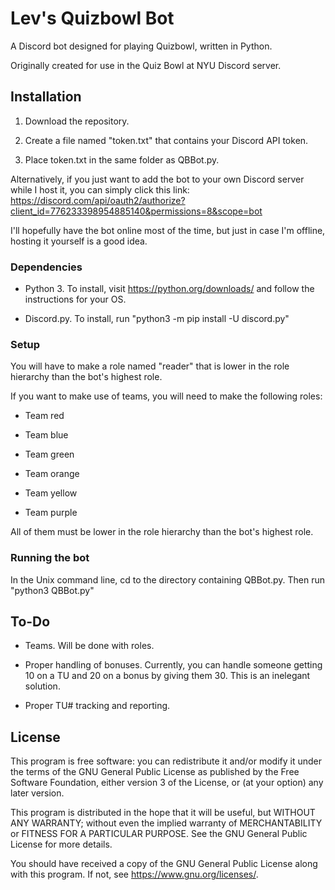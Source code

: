 # Lev's Quizbowl Bot

A Discord bot designed for playing Quizbowl,
written in Python.

Originally created for use in the Quiz Bowl at NYU Discord server. 

## Installation

1. Download the repository.

2. Create a file named "token.txt" that contains your Discord API token.

3. Place token.txt in the same folder as QBBot.py.

Alternatively, if you just want to add the bot to your own Discord 
server while I host it, you can simply click this link: 
https://discord.com/api/oauth2/authorize?client_id=776233398954885140&permissions=8&scope=bot

I'll hopefully have the bot online most of the time, but just in case I'm offline, hosting it
yourself is a good idea.

### Dependencies

* Python 3. To install, visit https://python.org/downloads/ and follow the instructions for your OS.

* Discord.py. To install, run "python3 -m pip install -U discord.py"

### Setup

You will have to make a role named "reader" that is lower in the role hierarchy than the bot's highest role.

If you want to make use of teams, you will need to make the following roles:

* Team red

* Team blue

* Team green

* Team orange

* Team yellow

* Team purple

All of them must be lower in the role hierarchy than the bot's highest role.


### Running the bot

In the Unix command line, cd to the directory containing QBBot.py. Then run "python3 QBBot.py"

## To-Do

* Teams. Will be done with roles.

* Proper handling of bonuses. Currently, you can handle someone getting 10 on a TU and 20 on a bonus by giving them 30. This is an inelegant solution.

* Proper TU# tracking and reporting.

## License
This program is free software: you can redistribute it and/or modify
it under the terms of the GNU General Public License as published by
the Free Software Foundation, either version 3 of the License, or
(at your option) any later version.

This program is distributed in the hope that it will be useful,
but WITHOUT ANY WARRANTY; without even the implied warranty of
MERCHANTABILITY or FITNESS FOR A PARTICULAR PURPOSE.  See the
GNU General Public License for more details.

You should have received a copy of the GNU General Public License
along with this program.  If not, see <https://www.gnu.org/licenses/>.
